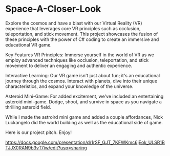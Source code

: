 # Space-A-Closer-Look

Explore the cosmos and have a blast with our Virtual Reality (VR) experience that leverages core VR principles such as occlusion, teleportation, and stick movement. This project showcases the fusion of these principles with the power of C# coding to create an immersive and educational VR game.

Key Features
VR Principles: Immerse yourself in the world of VR as we employ advanced techniques like occlusion, teleportation, and stick movement to deliver an engaging and authentic experience.

Interactive Learning: Our VR game isn't just about fun; it's an educational journey through the cosmos. Interact with planets, dive into their unique characteristics, and expand your knowledge of the universe.

Asteroid Mini-Game: For added excitement, we've included an entertaining asteroid mini-game. Dodge, shoot, and survive in space as you navigate a thrilling asteroid field.

While I made the astroird mini game and added a couple affordances, Nick Luckangelo did the world building as well as the educational side of game.

Here is our project pitch. Enjoy!

https://docs.google.com/presentation/d/1rSF_GJT_7KFWKmc6jEok_ULSR1BTJJX0RAN9b3vT7iw/edit?usp=sharing

